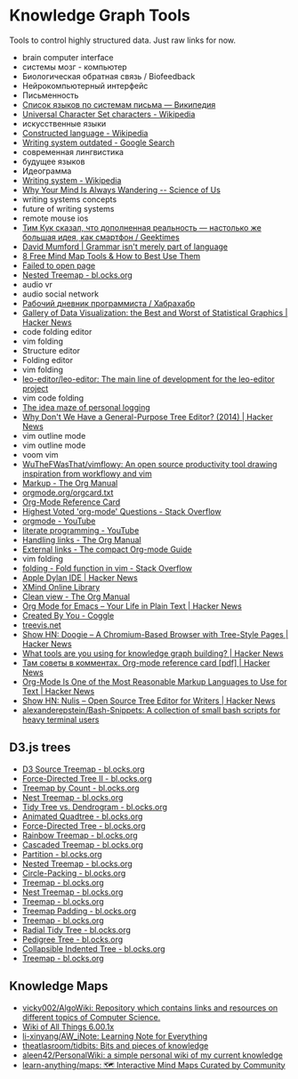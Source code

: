 # Knowledge Graph Tools
Tools to control highly structured data. Just raw links for now.
- brain computer interface
- системы мозг - компьютер
- Биологическая обратная связь / Biofeedback
- Нейрокомпьютерный интерфейс
- Письменность
- [Список языков по системам письма — Википедия](https://ru.wikipedia.org/wiki/Список_языков_по_системам_письма)
- [Universal Character Set characters - Wikipedia](https://en.wikipedia.org/wiki/Universal_Character_Set_characters)
- искусственные языки
- [Constructed language - Wikipedia](https://en.wikipedia.org/wiki/Constructed_language)
- [Writing system outdated - Google Search](https://www.google.com/search?newwindow=1&q=Writing+system+outdated)
- современная лингвистика
- будущее языков
- Идеограмма
- [Writing system - Wikipedia](https://en.wikipedia.org/wiki/Writing_system)
- [Why Your Mind Is Always Wandering -- Science of Us](http://nymag.com/scienceofus/2017/01/why-your-mind-is-always-wandering.html?mid=facebook_scienceofus)
- writing systems concepts
- future of writing systems
- remote mouse ios
- [Тим Кук сказал, что дополненная реальность — настолько же большая идея, как смартфон / Geektimes](https://geektimes.ru/post/285788/)
- [David Mumford | Grammar isn't merely part of language](http://www.dam.brown.edu/people/mumford/blog/2016/grammar.html)
- [8 Free Mind Map Tools & How to Best Use Them](http://www.makeuseof.com/tag/8-free-mind-map-tools-best-use/)
- [Failed to open page](safari-resource:/ErrorPage.html)
- [Nested Treemap - bl.ocks.org](https://bl.ocks.org/mbostock/911ad09bdead40ec0061)
- audio vr
- audio social network
- [Рабочий дневник программиста / Хабрахабр](https://habrahabr.ru/post/324320/)
- [Gallery of Data Visualization: the Best and Worst of Statistical Graphics | Hacker News](https://news.ycombinator.com/item?id=14883292)
- code folding editor
- vim folding
- Structure editor
- Folding editor
- vim folding
- [leo-editor/leo-editor: The main line of development for the leo-editor project](https://github.com/leo-editor/leo-editor)
- vim code folding
- [The idea maze of personal logging](http://pcmonk.me/2016/10/13/logging-idea-maze.html)
- [Why Don't We Have a General-Purpose Tree Editor? (2014) | Hacker News](https://news.ycombinator.com/item?id=13578256)
- vim outline mode
- vim outline mode
- voom vim
- [WuTheFWasThat/vimflowy: An open source productivity tool drawing inspiration from workflowy and vim](https://github.com/WuTheFWasThat/vimflowy)
- [Markup - The Org Manual](http://orgmode.org/manual/Markup.html)
- [orgmode.org/orgcard.txt](http://orgmode.org/orgcard.txt)
- [Org-Mode Reference Card](http://orgmode.org/worg/orgcard.html)
- [Highest Voted 'org-mode' Questions - Stack Overflow](https://stackoverflow.com/questions/tagged/org-mode)
- [orgmode - YouTube](https://www.youtube.com/results?search_query=orgmode)
- [literate programming - YouTube](https://www.youtube.com/results?search_query=literate+programming)
- [Handling links - The Org Manual](https://www.gnu.org/software/emacs/manual/html_node/org/Handling-links.html)
- [External links - The compact Org-mode Guide](http://orgmode.org/guide/External-links.html)
- vim folding
- [folding - Fold function in vim - Stack Overflow](https://stackoverflow.com/questions/2362914/fold-function-in-vim)
- [Apple Dylan IDE | Hacker News](https://news.ycombinator.com/item?id=14478942)
- [XMind Online Library](https://www.xmind.net/share/)
- [Clean view - The Org Manual](http://orgmode.org/manual/Clean-view.html)
- [Org Mode for Emacs – Your Life in Plain Text | Hacker News](https://news.ycombinator.com/item?id=11386590)
- [Created By You - Coggle](https://coggle.it/)
- [treevis.net](http://treevis.net/)
- [Show HN: Doogie – A Chromium-Based Browser with Tree-Style Pages | Hacker News](https://news.ycombinator.com/item?id=15277351)
- [What tools are you using for knowledge graph building? | Hacker News](https://news.ycombinator.com/item?id=14315129)
- [Там советы в комментах. Org-mode reference card [pdf] | Hacker News](https://news.ycombinator.com/item?id=14571453)
- [Org-Mode Is One of the Most Reasonable Markup Languages to Use for Text | Hacker News](https://news.ycombinator.com/item?id=15321850)
- [Show HN: Nulis – Open Source Tree Editor for Writers | Hacker News](https://news.ycombinator.com/item?id=15256215)
- [alexanderepstein/Bash-Snippets: A collection of small bash scripts for heavy terminal users](https://github.com/alexanderepstein/Bash-Snippets)

## D3.js trees
- [D3 Source Treemap - bl.ocks.org](https://bl.ocks.org/mbostock/8fe6fa6ed1fa976e5dd76cfa4d816fec)
- [Force-Directed Tree II - bl.ocks.org](https://bl.ocks.org/mbostock/9a8124ccde3a4e9625bc413b48f14b30)
- [Treemap by Count - bl.ocks.org](https://bl.ocks.org/mbostock/b4c0f143db88a9eb01a315a1063c1d77)
- [Nest Treemap - bl.ocks.org](https://bl.ocks.org/mbostock/2838bf53e0e65f369f476afd653663a2)
- [Tidy Tree vs. Dendrogram - bl.ocks.org](https://bl.ocks.org/mbostock/e9ba78a2c1070980d1b530800ce7fa2b)
- [Animated Quadtree - bl.ocks.org](https://bl.ocks.org/mbostock/87fbdfc4533df2ffa02b5bb62bfb5cb6)
- [Force-Directed Tree - bl.ocks.org](https://bl.ocks.org/mbostock/95aa92e2f4e8345aaa55a4a94d41ce37)
- [Rainbow Treemap - bl.ocks.org](https://bl.ocks.org/mbostock/e6962a152275373f8504)
- [Cascaded Treemap - bl.ocks.org](https://bl.ocks.org/mbostock/f85ffb3a5ac518598043)
- [Partition - bl.ocks.org](https://bl.ocks.org/mbostock/2e73ec84221cb9773f4c)
- [Nested Treemap - bl.ocks.org](https://bl.ocks.org/mbostock/911ad09bdead40ec0061)
- [Circle-Packing - bl.ocks.org](https://bl.ocks.org/mbostock/ca5b03a33affa4160321)
- [Treemap - bl.ocks.org](https://bl.ocks.org/mbostock/6bbb0a7ff7686b124d80)
- [Nest Treemap - bl.ocks.org](https://bl.ocks.org/mbostock/2838bf53e0e65f369f476afd653663a2)
- [Treemap - bl.ocks.org](https://bl.ocks.org/mbostock/6bbb0a7ff7686b124d80)
- [Treemap Padding - bl.ocks.org](https://bl.ocks.org/mbostock/6645441)
- [Treemap - bl.ocks.org](https://bl.ocks.org/mbostock/4063582)
- [Radial Tidy Tree - bl.ocks.org](https://bl.ocks.org/mbostock/4063550)
- [Pedigree Tree - bl.ocks.org](https://bl.ocks.org/mbostock/2966094)
- [Collapsible Indented Tree - bl.ocks.org](https://bl.ocks.org/mbostock/1093025)
- [Treemap - bl.ocks.org](https://bl.ocks.org/mbostock/972398)

## Knowledge Maps
- [vicky002/AlgoWiki: Repository which contains links and resources on different topics of Computer Science.](https://github.com/vicky002/AlgoWiki)
- [Wiki of All Things 6.00.1x](https://gist.github.com/demidovakatya/3caab70db1b23716ad09)
- [li-xinyang/AW_iNote: Learning Note for Everything](https://github.com/li-xinyang/AW_iNote)
- [theatlasroom/tidbits: Bits and pieces of knowledge](https://github.com/theatlasroom/tidbits)
- [aleen42/PersonalWiki: a simple personal wiki of my current knowledge](https://github.com/aleen42/PersonalWiki)
- [learn-anything/maps: 🗺 Interactive Mind Maps Curated by Community](https://github.com/learn-anything/maps)
